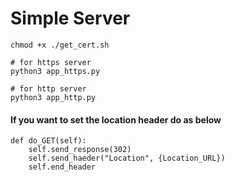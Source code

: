 # Simple Server

```
chmod +x ./get_cert.sh

# for https server
python3 app_https.py

# for http server
python3 app_http.py

```

#### If you want to set the location header do as below
```
def do_GET(self):
	self.send_response(302)
	self.send_haeder("Location", {Location_URL})
	self.end_header
```
